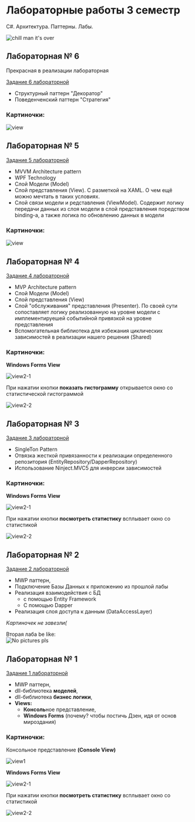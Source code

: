 # Лабораторные работы 3 семестр

C#. Архитектура. Паттерны. Лабы.

![chill man it's over](https://media0.giphy.com/media/d7nKqB3eqrq0IJRjnV/giphy.gif?cid=ecf05e476bv8o2m2arijdu41i12unfuj7hp5yx0vl5k5zd2q&rid=giphy.gif&ct=g)

<!-- ------------------------------------------ -->

## Лабораторная № 6

Прекрасная в реализации лабораторная 

[Задание 6 лабораторной](Assets/6.pdf)

+ Структурный паттерн "Декоратор"
+ Поведенченский паттерн "Стратегия"

[//]: # (### Реализация:  )

[//]: # ([Реализация 6 лабораторной]&#40;https://github.com/daniilboyarinkov/labworks-3-semester/tree/6-decorator-strategy-patterns&#41;)

### Картиночки:

![view](Assets/6/1.jpg)

<!-- ------------------------------------------ -->

## Лабораторная № 5

[Задание 5 лабораторной](Assets/5.pdf)

+ MVVM Architecture pattern
+ WPF Technology
+ Слой Модели (Model)
+ Слой представления (View). С разметкой на XAML. О чем ещё можно мечтать в таких условиях.
+ Слой связи модели и редставления (ViewModel). Содержит логику передачи данных из слоя модели в слой представления поредством binding-а, а также логика по обновлению данных в модели

[//]: # (### Реализация:  )

[//]: # ([Реализация 5 лабораторной]&#40;https://github.com/daniilboyarinkov/labworks-3-semester/tree/5-mvvm-pattern&#41;)

### Картиночки:

![view](Assets/5/1.jpg)

<!-- ------------------------------------------ -->

## Лабораторная № 4

[Задание 4 лабораторной](Assets/4.pdf)

+ MVP Architecture pattern
+ Слой Модели (Model)
+ Слой представления (View)
+ Слой "обслуживания" представления (Presenter). По своей сути сопоставляет логику реализованную на уровне модели с имплементируешей событийной привязкой на уровне представления
+ Вспомогательная библиотека для избежания циклических зависимостей в реализации нашего решения (Shared)

[//]: # (### Реализация:  )

[//]: # ([Реализация 4 лабораторной]&#40;https://github.com/daniilboyarinkov/labworks-3-semester/tree/4-mvp-pattern-realisation&#41;)

### Картиночки:

**Windows Forms View**

![view2-1](Assets/4/4-1.jpg)

При нажатии кнопки **показать гистограмму** открывается окно со статистической гистограммой

![view2-2](Assets/4/4-2.jpg)

<!-- ------------------------------------------ -->

## Лабораторная № 3

[Задание 3 лабораторной](Assets/3.pdf)

+ SingleTon Pattern 
+ Отвязка жесткой привязанности к реализации определенного репозитория (EntityRepository/DapperRepository)
+ Использование Ninject.MVC5 для инверсии зависимостей

[//]: # (### Реализация:)

[//]: # ([Реализация 3 лабораторной]&#40;https://github.com/daniilboyarinkov/labworks-3-semester/tree/3-labwork&#41;)

### Картиночки:

**Windows Forms View**

![view2-1](Assets/3/3-1.jpg)

При нажатии кнопки **посмотреть статистику** всплывает окно со статистикой

![view2-2](Assets/3/3-2.jpg)

<!-- ------------------------------------------ -->

## Лабораторная № 2

[Задание 2 лабораторной](Assets/2.pdf)

+ MWP паттерн,
+ Подключение Базы Данных к приложению из прошлой лабы
+ Реализация взаимодействия с БД
  + с помощью Entity Framework
  + С помощью Dapper
+ Реализация слоя доступа к данным (DataAccessLayer)

[//]: # (### Реализация:)

[//]: # ([Реализация 2 лабораторной]&#40;https://github.com/daniilboyarinkov/labworks-3-semester/tree/2-mvp-database&#41;)

*Картиночек не завезли(*

Вторая лаба be like:  
![No pictures pls](https://media3.giphy.com/media/NicgF4MDJXTMeJH3c9/giphy.gif?cid=ecf05e47pgfgpwrg81nzylmvevopuelgeo2qx7lyi9x2e1cu&rid=giphy.gif&ct=g)

<!-- ------------------------------------------ -->

## Лабораторная № 1

[Задание 1 лабораторной](Assets/1.pdf)

+ MWP паттерн,  
+ dll-библиотека **моделей**,  
+ dll-библиотека **бизнес логики**,  
+ **Views:**  
  - **Консоль**ное представление,
  - **Windows Forms** (почему? чтобы постичь Дзен, идя от основ мироздания)

[//]: # (### Реализация:)

[//]: # ([Реализация 1 лабораторной]&#40;https://github.com/daniilboyarinkov/labworks-3-semester/tree/1-mvp-pattern&#41;)

### Картиночки:

Консольное представление **(Console View)**

![view1](Assets/1/view1.jpg)

**Windows Forms View**

![view2-1](Assets/1/view2-1.jpg)

При нажатии кнопки **посмотреть статистику** всплывает окно со статистикой

![view2-2](Assets/1/view2-2.jpg)

